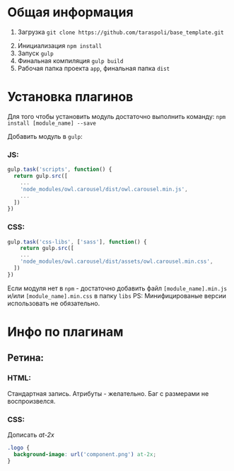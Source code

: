 # Общая информация

1. Загрузка `git clone https://github.com/taraspoli/base_template.git .`
2. Инициализация `npm install`
3. Запуск `gulp`
4. Финальная компиляция `gulp build`
5. Рабочая папка проекта `app`, финальная папка `dist`

# Установка плагинов

Для того чтобы установить модуль достаточно выполнить команду:
`npm install [module_name] --save`

Добавить модуль в `gulp`:

### JS:
```js
gulp.task('scripts', function() {
  return gulp.src([
    ...
    'node_modules/owl.carousel/dist/owl.carousel.min.js',
    ...
  ])
}) 
```

### CSS:
```js
gulp.task('css-libs', ['sass'], function() {
	return gulp.src([
    ...
    'node_modules/owl.carousel/dist/assets/owl.carousel.min.css',
  ])
}) 
```
Если модуля нет в `npm` - достаточно добавить файл `[module_name].min.js` и/или `[module_name].min.css` в папку `libs`
PS: Минифицированые версии использовать не обязательно.

# Инфо по плагинам
## Ретина: 
### HTML:
Стандартная запись.
Атрибуты - желательно. Баг с размерами не воспроизвелся.

### CSS:
Дописать _at-2x_
```css
.logo {
  background-image: url('component.png') at-2x;
}
```